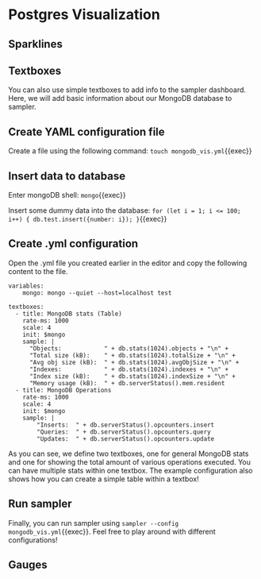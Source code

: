 # Postgres Visualization

## Sparklines

## Textboxes

You can also use simple textboxes to add info to the sampler dashboard. Here, we will add basic information about our MongoDB database to sampler.

## Create YAML configuration file

Create a file using the following command:
`touch mongodb_vis.yml`{{exec}}

## Insert data to database
Enter mongoDB shell:
`mongo`{{exec}}

Insert some dummy data into the database:
`for (let i = 1; i <= 100; i++) {
    db.test.insert({number: i});
}`{{exec}}

## Create .yml configuration
Open the .yml file you created earlier in the editor and copy the following content to the file.

```
variables:
    mongo: mongo --quiet --host=localhost test

textboxes:
  - title: MongoDB stats (Table)
    rate-ms: 1000 
    scale: 4 
    init: $mongo
    sample: |
      "Objects:            " + db.stats(1024).objects + "\n" +
      "Total size (kB):    " + db.stats(1024).totalSize + "\n" +
      "Avg obj size (kB):  " + db.stats(1024).avgObjSize + "\n" +
      "Indexes:            " + db.stats(1024).indexes + "\n" +
      "Index size (kB):    " + db.stats(1024).indexSize + "\n" +
      "Memory usage (kB):  " + db.serverStatus().mem.resident
  - title: MongoDB Operations 
    rate-ms: 1000
    scale: 4
    init: $mongo 
    sample: |
        "Inserts:  " + db.serverStatus().opcounters.insert
        "Queries:  " + db.serverStatus().opcounters.query
        "Updates:  " + db.serverStatus().opcounters.update
```

As you can see, we define two textboxes, one for general MongoDB stats and one for showing the total amount of various operations executed. You can have multiple stats within one textbox. The example configuration also shows how you can create a simple table within a textbox!

## Run sampler

Finally, you can run sampler using `sampler --config mongodb_vis.yml`{{exec}}.
Feel free to play around with different configurations!

## Gauges
